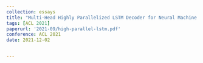 ```yaml
---
collection: essays
title: "Multi-Head Highly Parallelized LSTM Decoder for Neural Machine Translation"
tags: [ACL 2021]
paperurl: '2021-09/high-parallel-lstm.pdf'
conference: ACL 2021
date: 2021-12-02


---
```



